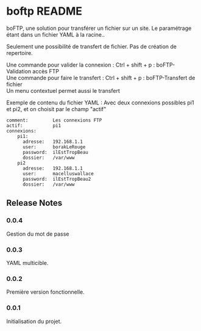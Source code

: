 # boftp README

boFTP, une solution pour transférer un fichier sur un site.
Le paramétrage étant dans un fichier YAML à la racine..

Seulement une possibilité de transfert de fichier. Pas de création de repertoire.

Une commande pour valider la connexion : Ctrl + shift + p : boFTP-Validation accès FTP    
Une commande pour faire le transfert : Ctrl + shift + p : boFTP-Transfert de fichier    
Un menu contextuel permet aussi le transfert


Exemple de contenu du fichier YAML :
Avec deux connexions possibles pi1 et pi2, et on choisit par le champ "actif"

```
comment:         Les connexions FTP
actif:           pi1
connexions:
    pi1:
      adresse:   192.168.1.1
      user:      borakLeRouge
      password:  ilEstTropBeau
      dossier:   /var/www
    pi2
      adresse:   192.168.1.1
      user:      macelluswallace
      password:  ilEstTropBeau2
      dossier:   /var/www
```

## Release Notes

### 0.0.4

Gestion du mot de passe

### 0.0.3

YAML multicible.

### 0.0.2

Première version fonctionnelle.

### 0.0.1

Initialisation du projet.

